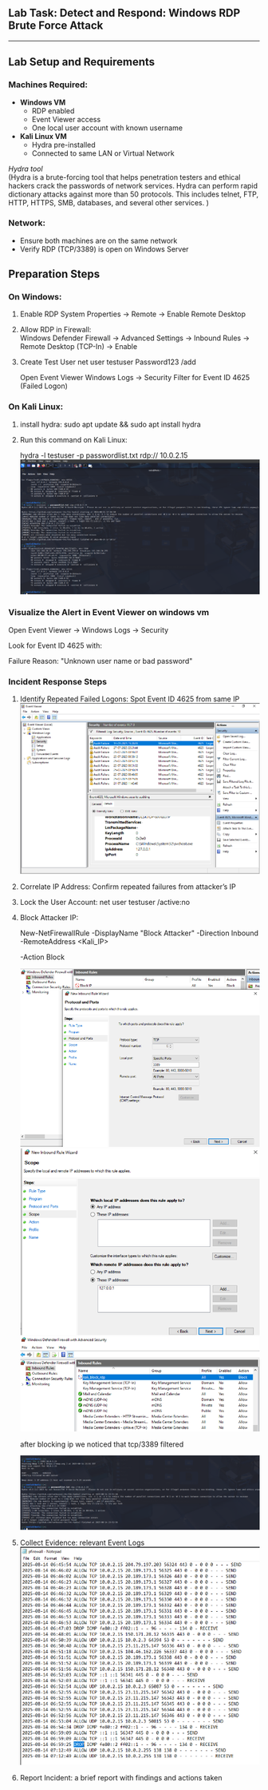 ##  Lab Task: Detect and Respond: Windows RDP Brute Force Attack

---

## Lab Setup and Requirements

### Machines Required:
- **Windows VM**
  - RDP enabled
  - Event Viewer access
  - One local user account with known username
- **Kali Linux VM**
  - Hydra pre-installed 
  - Connected to same LAN or Virtual Network

*Hydra tool*  
(Hydra is a brute-forcing tool that helps penetration testers and ethical hackers crack the passwords of network services. Hydra can perform rapid dictionary attacks against more than 50 protocols. This includes telnet, FTP, HTTP, HTTPS, SMB, databases, and several other services.
)

### Network:
- Ensure both machines are on the same network
- Verify RDP (TCP/3389) is open on Windows Server

## Preparation Steps

### On **Windows**:
1. Enable RDP 
   System Properties → Remote → Enable Remote Desktop

2. Allow RDP in Firewall:  
   Windows Defender Firewall → Advanced Settings → Inbound Rules → Remote Desktop (TCP-In) → Enable

3. Create Test User
   net user testuser Password123 /add

   Open Event Viewer
   Windows Logs → Security
   Filter for Event ID 4625 (Failed Logon)

### On **Kali Linux**:
1. install hydra: 
    sudo apt update && sudo apt install hydra
2. Run this command on Kali Linux:

    hydra -l testuser -p passwordlist.txt rdp:// 10.0.2.15
    ![alt text](image.png)


### Visualize the Alert in Event Viewer on windows vm

Open Event Viewer → Windows Logs → Security

Look for Event ID 4625 with:

Failure Reason: "Unknown user name or bad password"


### Incident Response Steps
1. Identify Repeated Failed Logons:
    Spot Event ID 4625 from same IP
    ![alt text](image-1.png)

2. Correlate IP Address:
    Confirm repeated failures from attacker’s IP
3. Lock the User Account:
   net user testuser /active:no
    
4. Block Attacker IP:

    New-NetFirewallRule -DisplayName "Block Attacker" -Direction Inbound -RemoteAddress <Kali_IP> 

    -Action Block
   
   ![alt text](image-2.png)
   ![alt text](image-3.png)
   ![alt text](image-4.png)

    after blocking ip we noticed that tcp/3389 filtered

    ![alt text](image-6.png)
    

6. Collect Evidence:
     relevant Event Logs
     ![alt text](image-5.png)

7. Report Incident:
     a brief report with findings and actions taken

